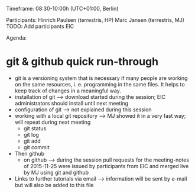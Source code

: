 Timeframe: 08:30-10:00h (UTC+01:00, Berlin)

Participants:
Hinrich Paulsen (terrestris, HP)
Marc Jansen (terrestris, MJ)
TODO: Add participants EIC

Agenda:
# git & github quick run-through
  * git is a versioning system that is necessary if many people are working on the same resources, i. e. programming in the same files. It helps to keep track of changes in a meaningful way.
* installation of git --> download started during the session; EIC administrators should install until next meeting
* configuration of git --> not explained during this session
* working with a local git repository --> MJ showed it in a very fast way; will repeat during next meeting 
  * git status
  * git log
  * git add
  * git commit
* Then github
  * on github --> during the session pull requests for the meeting-notes of 2015-11-25 were issued by participants from EIC and merged live by MJ using git and github
* Links to further tutorials via email --> information will be sent by e-mail but will also be added to this file
